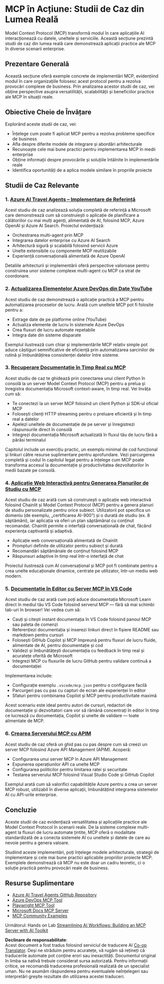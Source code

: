 <!--
CO_OP_TRANSLATOR_METADATA:
{
  "original_hash": "873741da08dd6537858d5e14c3a386e1",
  "translation_date": "2025-07-14T05:50:59+00:00",
  "source_file": "09-CaseStudy/README.md",
  "language_code": "ro"
}
-->
# MCP în Acțiune: Studii de Caz din Lumea Reală

Model Context Protocol (MCP) transformă modul în care aplicațiile AI interacționează cu datele, uneltele și serviciile. Această secțiune prezintă studii de caz din lumea reală care demonstrează aplicații practice ale MCP în diverse scenarii enterprise.

## Prezentare Generală

Această secțiune oferă exemple concrete de implementări MCP, evidențiind modul în care organizațiile folosesc acest protocol pentru a rezolva provocări complexe de business. Prin analizarea acestor studii de caz, vei obține perspective asupra versatilității, scalabilității și beneficiilor practice ale MCP în situații reale.

## Obiective Cheie de Învățare

Explorând aceste studii de caz, vei:

- Înțelege cum poate fi aplicat MCP pentru a rezolva probleme specifice de business
- Afla despre diferite modele de integrare și abordări arhitecturale
- Recunoaște cele mai bune practici pentru implementarea MCP în medii enterprise
- Obține informații despre provocările și soluțiile întâlnite în implementările reale
- Identifica oportunități de a aplica modele similare în propriile proiecte

## Studii de Caz Relevante

### 1. [Azure AI Travel Agents – Implementare de Referință](./travelagentsample.md)

Acest studiu de caz analizează soluția completă de referință a Microsoft care demonstrează cum să construiești o aplicație de planificare a călătoriilor cu mai mulți agenți, alimentată de AI, folosind MCP, Azure OpenAI și Azure AI Search. Proiectul evidențiază:

- Orchestrarea multi-agent prin MCP
- Integrarea datelor enterprise cu Azure AI Search
- Arhitectură sigură și scalabilă folosind servicii Azure
- Unelte extensibile cu componente MCP reutilizabile
- Experiență conversațională alimentată de Azure OpenAI

Detaliile arhitecturii și implementării oferă perspective valoroase pentru construirea unor sisteme complexe multi-agent cu MCP ca strat de coordonare.

### 2. [Actualizarea Elementelor Azure DevOps din Date YouTube](./UpdateADOItemsFromYT.md)

Acest studiu de caz demonstrează o aplicație practică a MCP pentru automatizarea proceselor de lucru. Arată cum uneltele MCP pot fi folosite pentru a:

- Extrage date de pe platforme online (YouTube)
- Actualiza elemente de lucru în sistemele Azure DevOps
- Crea fluxuri de lucru automate repetabile
- Integra date din sisteme disparate

Exemplul ilustrează cum chiar și implementările MCP relativ simple pot aduce câștiguri semnificative de eficiență prin automatizarea sarcinilor de rutină și îmbunătățirea consistenței datelor între sisteme.

### 3. [Recuperare Documentație în Timp Real cu MCP](./docs-mcp/README.md)

Acest studiu de caz te ghidează prin conectarea unui client Python în consolă la un server Model Context Protocol (MCP) pentru a prelua și înregistra documentația Microsoft context-aware, în timp real. Vei învăța cum să:

- Te conectezi la un server MCP folosind un client Python și SDK-ul oficial MCP
- Folosești clienți HTTP streaming pentru o preluare eficientă și în timp real a datelor
- Apelezi uneltele de documentație de pe server și înregistrezi răspunsurile direct în consolă
- Integrezi documentația Microsoft actualizată în fluxul tău de lucru fără a părăsi terminalul

Capitolul include un exercițiu practic, un exemplu minimal de cod funcțional și linkuri către resurse suplimentare pentru aprofundare. Vezi parcurgerea completă și codul în capitolul legat pentru a înțelege cum MCP poate transforma accesul la documentație și productivitatea dezvoltatorilor în medii bazate pe consolă.

### 4. [Aplicație Web Interactivă pentru Generarea Planurilor de Studiu cu MCP](./docs-mcp/README.md)

Acest studiu de caz arată cum să construiești o aplicație web interactivă folosind Chainlit și Model Context Protocol (MCP) pentru a genera planuri de studiu personalizate pentru orice subiect. Utilizatorii pot specifica un domeniu (de exemplu, „certificarea AI-900”) și o durată de studiu (ex. 8 săptămâni), iar aplicația va oferi un plan săptămânal cu conținut recomandat. Chainlit permite o interfață conversațională de chat, făcând experiența captivantă și adaptivă.

- Aplicație web conversațională alimentată de Chainlit
- Prompturi definite de utilizator pentru subiect și durată
- Recomandări săptămânale de conținut folosind MCP
- Răspunsuri adaptive în timp real într-o interfață de chat

Proiectul ilustrează cum AI conversațional și MCP pot fi combinate pentru a crea unelte educaționale dinamice, centrate pe utilizator, într-un mediu web modern.

### 5. [Documentație în Editor cu Server MCP în VS Code](./docs-mcp/README.md)

Acest studiu de caz arată cum poți aduce documentația Microsoft Learn direct în mediul tău VS Code folosind serverul MCP — fără să mai schimbi tab-uri în browser! Vei vedea cum să:

- Cauți și citești instant documentația în VS Code folosind panoul MCP sau paleta de comenzi
- Referențiezi documentația și inserezi linkuri direct în fișiere README sau markdown pentru cursuri
- Folosești GitHub Copilot și MCP împreună pentru fluxuri de lucru fluide, alimentate de AI, pentru documentație și cod
- Validezi și îmbunătățești documentația cu feedback în timp real și acuratețe oferită de Microsoft
- Integrezi MCP cu fluxurile de lucru GitHub pentru validare continuă a documentației

Implementarea include:
- Configurație exemplu `.vscode/mcp.json` pentru o configurare facilă
- Parcurgeri pas cu pas cu capturi de ecran ale experienței în editor
- Sfaturi pentru combinarea Copilot și MCP pentru productivitate maximă

Acest scenariu este ideal pentru autori de cursuri, redactori de documentație și dezvoltatori care vor să rămână concentrați în editor în timp ce lucrează cu documentația, Copilot și unelte de validare — toate alimentate de MCP.

### 6. [Crearea Serverului MCP cu APIM](./apimsample.md)

Acest studiu de caz oferă un ghid pas cu pas despre cum să creezi un server MCP folosind Azure API Management (APIM). Acoperă:

- Configurarea unui server MCP în Azure API Management
- Expunerea operațiunilor API ca unelte MCP
- Configurarea politicilor pentru limitarea ratei și securitate
- Testarea serverului MCP folosind Visual Studio Code și GitHub Copilot

Exemplul arată cum să valorifici capabilitățile Azure pentru a crea un server MCP robust, utilizabil în diverse aplicații, îmbunătățind integrarea sistemelor AI cu API-urile enterprise.

## Concluzie

Aceste studii de caz evidențiază versatilitatea și aplicațiile practice ale Model Context Protocol în scenarii reale. De la sisteme complexe multi-agent la fluxuri de lucru automate țintite, MCP oferă o modalitate standardizată de a conecta sistemele AI cu uneltele și datele de care au nevoie pentru a genera valoare.

Studiind aceste implementări, poți înțelege modele arhitecturale, strategii de implementare și cele mai bune practici aplicabile propriilor proiecte MCP. Exemplele demonstrează că MCP nu este doar un cadru teoretic, ci o soluție practică pentru provocări reale de business.

## Resurse Suplimentare

- [Azure AI Travel Agents GitHub Repository](https://github.com/Azure-Samples/azure-ai-travel-agents)
- [Azure DevOps MCP Tool](https://github.com/microsoft/azure-devops-mcp)
- [Playwright MCP Tool](https://github.com/microsoft/playwright-mcp)
- [Microsoft Docs MCP Server](https://github.com/MicrosoftDocs/mcp)
- [MCP Community Examples](https://github.com/microsoft/mcp)

Următorul: Hands on Lab [Streamlining AI Workflows: Building an MCP Server with AI Toolkit](../10-StreamliningAIWorkflowsBuildingAnMCPServerWithAIToolkit/README.md)

**Declinare de responsabilitate**:  
Acest document a fost tradus folosind serviciul de traducere AI [Co-op Translator](https://github.com/Azure/co-op-translator). Deși ne străduim pentru acuratețe, vă rugăm să rețineți că traducerile automate pot conține erori sau inexactități. Documentul original în limba sa nativă trebuie considerat sursa autorizată. Pentru informații critice, se recomandă traducerea profesională realizată de un specialist uman. Nu ne asumăm răspunderea pentru eventualele neînțelegeri sau interpretări greșite rezultate din utilizarea acestei traduceri.